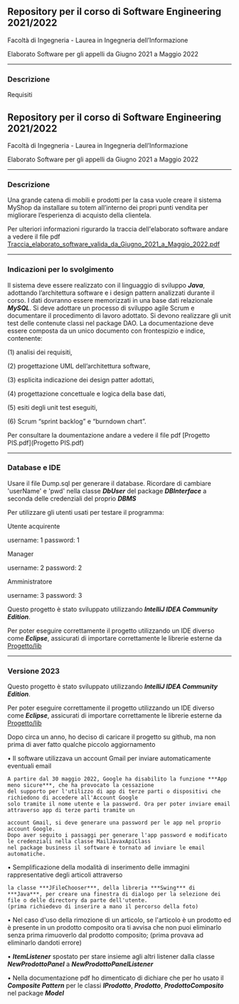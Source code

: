 
## Repository per il corso di Software Engineering 2021/2022

 Facoltà di Ingegneria - Laurea in Ingegneria dell’Informazione

 Elaborato Software per gli appelli da Giugno 2021 a Maggio 2022

---------------------------------------------------------------------------------------------------


### Descrizione

Requisiti

## Repository per il corso di Software Engineering 2021/2022

 Facoltà di Ingegneria - Laurea in Ingegneria dell’Informazione

 Elaborato Software per gli appelli da Giugno 2021 a Maggio 2022

---------------------------------------------------------------------------------------------------

### Descrizione


Una grande catena di mobili e prodotti per la casa vuole creare il sistema MyShop da installare su totem all’interno dei propri
punti vendita per migliorare l’esperienza di acquisto della clientela.


Per ulteriori informazioni rigurardo la traccia dell'elaborato software andare a vedere il file pdf [Traccia_elaborato_software_valida_da_Giugno_2021_a_Maggio_2022.pdf](Traccia_elaborato_software_valida_da_Giugno_2021_a_Maggio_2022.pdf)


---------------------------------------------------------------------------------------------------

### Indicazioni per lo svolgimento

Il sistema deve essere realizzato con il linguaggio di sviluppo ***Java***, adottando l’architettura software e i design pattern
analizzati durante il corso. I dati dovranno essere memorizzati in una base dati relazionale ***MySQL***. Si deve adottare un
processo di sviluppo agile Scrum e documentare il procedimento di lavoro adottato. Si devono realizzare gli unit test delle
contenute classi nel package DAO.
La documentazione deve essere
composta da un unico documento con frontespizio e indice, contenente: 

(1) analisi dei requisiti,

(2) progettazione UML dell’architettura software, 

(3) esplicita indicazione dei design patter adottati, 

(4) progettazione concettuale e logica della base dati, 

(5) esiti degli unit test eseguiti, 

(6) Scrum “sprint backlog” e “burndown chart”.

Per consultare la doumentazione andare a vedere il file pdf [Progetto PIS.pdf](Progetto PIS.pdf)


--------------------------------------------------------------------------------------------------


### Database e IDE

Usare il file Dump.sql per generare il database.
Ricordare di cambiare 'userName' e 'pwd' nella classe ***DbUser*** del package ***DBInterface*** a seconda delle credenziali del proprio ***DBMS***


Per utilizzare gli utenti usati per testare il programma:

Utente acquirente

username: 1
password: 1

Manager

username: 2
password: 2

Amministratore

username: 3
password: 3

Questo progetto è stato sviluppato utilizzando ***IntelliJ IDEA Community Edition***.

Per poter eseguire correttamente il progetto utilizzando un IDE diverso come ***Eclipse***, assicurati di importare correttamente le librerie esterne da [Progetto/lib](Progetto/lib)

--------------------------------------------------------------------------------------------------

###  Versione 2023


Questo progetto è stato sviluppato utilizzando ***IntelliJ IDEA Community Edition***.

Per poter eseguire correttamente il progetto utilizzando un IDE diverso come ***Eclipse***, assicurati di importare correttamente le librerie esterne da [Progetto/lib](Progetto/lib)



Dopo circa un anno, ho deciso di caricare il progetto su github, ma non prima di aver fatto qualche piccolo aggiornamento


•	Il software utilizzava un account Gmail per inviare automaticamente eventuali email 

	A partire dal 30 maggio 2022, Google ha disabilito la funzione ***App meno sicure***, che ha provocato la cessazione 
	del supporto per l'utilizzo di app di terze parti o dispositivi che richiedono di accedere all'Account Google 
	solo tramite il nome utente e la password. Ora per poter inviare email attraverso app di terze parti tramite un 

	account Gmail, si deve generare una password per le app nel proprio account Google.
	Dopo aver seguito i passaggi per generare l'app password e modificato le credenziali nella classe MailJavaxApiClass 
	nel package business il software è tornato ad inviare le email automatiche.


•	Semplificazione della modalità di inserimento delle immagini rappresentative degli articoli attraverso 

	la classe ***JFileChooser***, della libreria ***Swing*** di ***Java***, per creare una finestra di dialogo per la selezione dei file o delle directory da parte dell'utente.
	(prima richiedevo di inserire a mano il percorso della foto)


•	Nel caso d'uso della rimozione di un articolo, se l'articolo è un prodotto ed è presente in un prodotto composito
	ora ti avvisa che non puoi eliminarlo senza prima rimuoverlo dal prodotto composito;
	(prima provava ad eliminarlo dandoti errore)

	

•	***ItemListener*** spostato per stare insieme agli altri listener dalla classe 
	***NewProdottoPanel*** a ***NewProdottoPanelListener***


•	Nella documentazione pdf ho dimenticato di dichiare che per ho usato il ***Composite Pattern*** per le classi
	***IProdotto***, ***Prodotto***, ***ProdottoComposito*** nel package ***Model***



